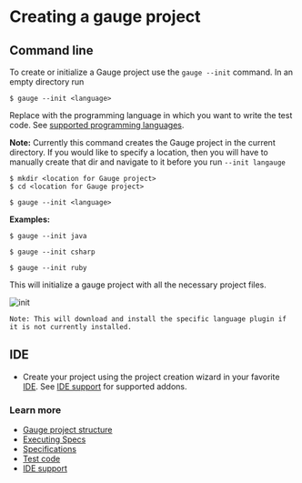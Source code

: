 # Creating a gauge  project

## Command line
To create or initialize a Gauge project use the `gauge --init` command. In an empty directory run

```
$ gauge --init <language>
```

Replace *<language>* with the programming language in which you want to write the test code. See [supported programming languages](../test_code/README.md).

**Note:** Currently this command creates the Gauge project in the current directory. If you would like to specify a location, then you will have to manually create that dir and navigate to it before you run `--init langauge`

```
$ mkdir <location for Gauge project>
$ cd <location for Gauge project>

$ gauge --init <language>
```

**Examples:**

```
$ gauge --init java
```

```
$ gauge --init csharp
```

```
$ gauge --init ruby
```

This will initialize a gauge project with all the necessary project files.

![init](images/gauge-init.png "init")

````
Note: This will download and install the specific language plugin if it is not currently installed.
````

## IDE
* Create your project using the project creation wizard in your favorite [IDE](http://en.wikipedia.org/wiki/Integrated_development_environment). See [IDE support](../ide_support/README.md) for supported addons.

### Learn more
* [Gauge project structure](project_structure.md)
* [Executing Specs](../execution/README.md)
* [Specifications](../specifications/README.md)
* [Test code](../test_code/README.md)
* [IDE support](../ide_support/README.md)
